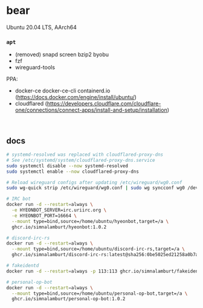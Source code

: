 bear
========
Ubuntu 20.04 LTS, AArch64

### `apt`
- (removed) snapd screen bzip2 byobu
- fzf
- wireguard-tools

PPA:

- docker-ce docker-ce-cli containerd.io (https://docs.docker.com/engine/install/ubuntu/)
- cloudflared (https://developers.cloudflare.com/cloudflare-one/connections/connect-apps/install-and-setup/installation)

&nbsp;

docs
--------
```bash
# systemd-resolved was replaced with cloudflared-proxy-dns
# See /etc/systemd/system/cloudflared-proxy-dns.service
sudo systemctl disable --now systemd-resolved
sudo systemctl enable --now cloudflared-proxy-dns

# Reload wireguard configs after updating /etc/wireguard/wg0.conf
sudo wg-quick strip /etc/wireguard/wg0.conf | sudo wg syncconf wg0 /dev/stdin

# IRC bot
docker run -d --restart=always \
  -e HYEONBOT_SERVER=irc.uriirc.org \
  -e HYEONBOT_PORT=16664 \
  --mount type=bind,source=/home/ubuntu/hyeonbot,target=/a \
  ghcr.io/simnalamburt/hyeonbot:1.0.2

# discord-irc-rs
docker run -d --restart=always \
  --mount type=bind,source=/home/ubuntu/discord-irc-rs,target=/a \
  ghcr.io/simnalamburt/discord-irc-rs:latest@sha256:0be5025ed21258a0b7a10924eaa4999512b97bd87f8a5cc740ed8c20377e1efa

# fakeidentd
docker run -d --restart=always -p 113:113 ghcr.io/simnalamburt/fakeidentd:1.0.0

# personal-op-bot
docker run -d --restart=always \
  --mount type=bind,source=/home/ubuntu/personal-op-bot,target=/a \
  ghcr.io/simnalamburt/personal-op-bot:1.0.2
```
